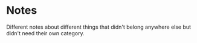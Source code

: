 # Notes

Different notes about different things that didn't belong anywhere else but didn't need their own category.
